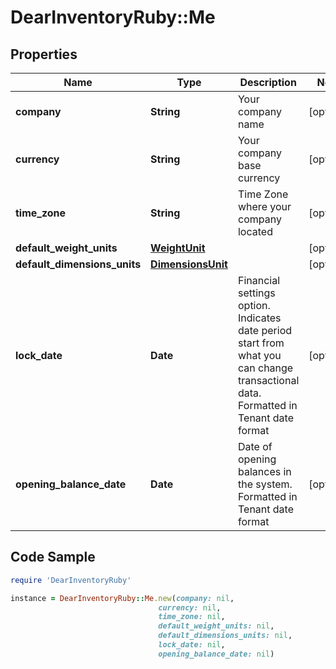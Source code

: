 # DearInventoryRuby::Me

## Properties

Name | Type | Description | Notes
------------ | ------------- | ------------- | -------------
**company** | **String** | Your company name | [optional] 
**currency** | **String** | Your company base currency | [optional] 
**time_zone** | **String** | Time Zone where your company located | [optional] 
**default_weight_units** | [**WeightUnit**](WeightUnit.md) |  | [optional] 
**default_dimensions_units** | [**DimensionsUnit**](DimensionsUnit.md) |  | [optional] 
**lock_date** | **Date** | Financial settings option. Indicates date period start from what you can change transactional data. Formatted in Tenant date format | [optional] 
**opening_balance_date** | **Date** | Date of opening balances in the system. Formatted in Tenant date format | [optional] 

## Code Sample

```ruby
require 'DearInventoryRuby'

instance = DearInventoryRuby::Me.new(company: nil,
                                 currency: nil,
                                 time_zone: nil,
                                 default_weight_units: nil,
                                 default_dimensions_units: nil,
                                 lock_date: nil,
                                 opening_balance_date: nil)
```


